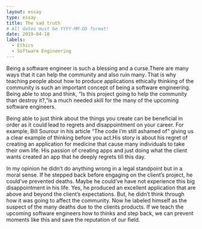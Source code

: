 ```yaml
---
layout: essay
type: essay
title: The sad truth
# All dates must be YYYY-MM-DD format!
date: 2019-04-18
labels:
  - Ethics
  - Software Engineering
---
```


 Being a software engineer is such a blessing and a curse.There are many ways that it can help the community and also ruin many. That is why teaching people about how to produce applications ethically thinking of the community is such an important concept of being a software engineering. Being able to stop and think, “Is this project going to help the community than destroy it?,”is a much needed skill for the many of the upcoming software engineers.

Being able to just think about the things you create can be beneficial in order as it could lead to regrets and disappointment on your career. For example, Bill Sourour in his article “The code I’m still ashamed of” giving us a clear example of thinking before you act.His story is about his regret of creating an application for medicine that cause many individuals to take their own life. His passion of creating apps and just doing what the client wants created an app that he deeply regrets till this day.

In my opinion he didn’t do anything wrong in a legal standpoint but in a moral sense. If he stepped back before engaging on the client’s project, he could’ve prevented deaths. Maybe he could’ve have not experience this big disappointment in his life. Yes, he produced an excellent application that are above and beyond the client’s expectations. But, he didn’t think through how it was going to affect the community. Now he labeled himself as the suspect of the many deaths due to the clients products. If we teach the upcoming software engineers how to thinks and step back, we can prevent moments like this and save the reputation of our field.
